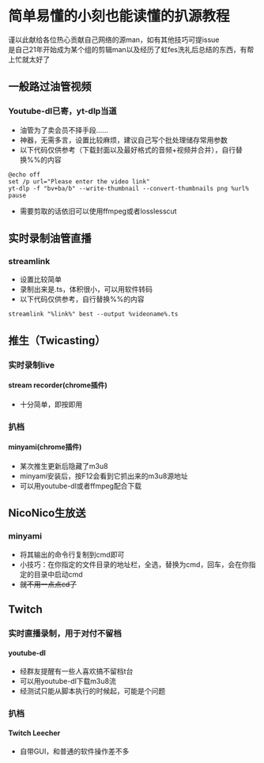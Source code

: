 # 简单易懂的小刻也能读懂的扒源教程
谨以此献给各位热心贡献自己网络的源man，如有其他技巧可提issue  
是自己21年开始成为某个组的剪辑man以及经历了虹fes洗礼后总结的东西，有帮上忙就太好了

## 一般路过油管视频

### Youtube-dl已寄，yt-dlp当道
- 油管为了卖会员不择手段……
- 神器，无需多言，设置比较麻烦，建议自己写个批处理储存常用参数
- 以下代码仅供参考（下载封面以及最好格式的音频+视频并合并），自行替换%%的内容
```DOS
@echo off
set /p url="Please enter the video link"
yt-dlp -f "bv+ba/b" --write-thumbnail --convert-thumbnails png %url%
pause
```
- 需要剪取的话依旧可以使用ffmpeg或者losslesscut

## 实时录制油管直播
### streamlink
- 设置比较简单
- 录制出来是.ts，体积很小，可以用软件转码
- 以下代码仅供参考，自行替换%%的内容
```DOS
streamlink "%link%" best --output %videoname%.ts
```

## 推生（Twicasting）
### 实时录制live
#### stream recorder(chrome插件)
- 十分简单，即按即用
### 扒档
#### minyami(chrome插件)
- 某次推生更新后隐藏了m3u8
- minyami安装后，按F12会看到它抓出来的m3u8源地址
- 可以用youtube-dl或者ffmpeg配合下载

## NicoNico生放送
### minyami
- 将其输出的命令行复制到cmd即可
- 小技巧：在你指定的文件目录的地址栏，全选，替换为cmd，回车，会在你指定的目录中启动cmd
- ~~就不用一点点cd了~~

## Twitch
### 实时直播录制，用于对付不留档
#### youtube-dl
- 经群友提醒有一些人喜欢搞不留档t台
- 可以用youtube-dl下载m3u8流
- 经测试只能从脚本执行的时候起，可能是个问题
### 扒档 
#### Twitch Leecher
- 自带GUI，和普通的软件操作差不多

